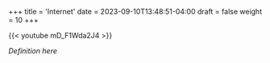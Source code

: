 +++
title = 'Internet'
date = 2023-09-10T13:48:51-04:00
draft = false
weight = 10
+++

{{< youtube mD_F1Wda2J4 >}}

*Definition here*